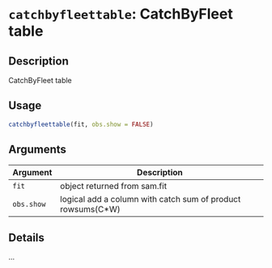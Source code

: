 # `catchbyfleettable`: CatchByFleet table

## Description


 CatchByFleet table


## Usage

```r
catchbyfleettable(fit, obs.show = FALSE)
```


## Arguments

Argument      |Description
------------- |----------------
```fit```     |     object returned from sam.fit
```obs.show```     |     logical add a column with catch sum of product rowsums(C*W)

## Details


 ...


